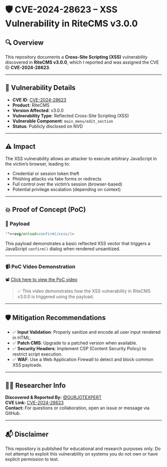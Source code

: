 # 🛡️ CVE-2024-28623 – XSS Vulnerability in RiteCMS v3.0.0

## 🔍 Overview

This repository documents a **Cross-Site Scripting (XSS)** vulnerability discovered in **RiteCMS v3.0.0**, which I reported and was assigned the CVE ID **CVE-2024-28623**.

---

## 📄 Vulnerability Details

- **CVE ID**: [CVE-2024-28623](https://nvd.nist.gov/vuln/detail/CVE-2024-28623)
- **Product**: RiteCMS
- **Version Affected**: v3.0.0
- **Vulnerability Type**: Reflected Cross-Site Scripting (XSS)
- **Vulnerable Component**: `main_menu/edit_section`
- **Status**: Publicly disclosed on NVD

---

## ⚠️ Impact

The XSS vulnerability allows an attacker to execute arbitrary JavaScript in the victim’s browser, leading to:

- Credential or session token theft  
- Phishing attacks via fake forms or redirects  
- Full control over the victim’s session (browser-based)  
- Potential privilege escalation (depending on context)

---

## 💥 Proof of Concept (PoC)

### 🔧 Payload

```html
'"><svg/onload=confirm(/xsss/)>
```

This payload demonstrates a basic reflected XSS vector that triggers a JavaScript `confirm()` dialog when rendered unsanitized.

---

### 📹 PoC Video Demonstration

📽️ [Click here to view the PoC video](https://github.com/GURJOTEXPERT/ritecms/blob/main/POC.mp4)

> ✅ This video demonstrates how the XSS vulnerability in RiteCMS v3.0.0 is triggered using the payload.

---

## 🛡️ Mitigation Recommendations

- ✅ **Input Validation**: Properly sanitize and encode all user input rendered in HTML.  
- ✅ **Patch CMS**: Upgrade to a patched version when available.  
- ✅ **Security Headers**: Implement CSP (Content Security Policy) to restrict script execution.  
- ✅ **WAF**: Use a Web Application Firewall to detect and block common XSS payloads.  

---

## 👨‍💻 Researcher Info

**Discovered & Reported By:** [@GURJOTEXPERT](https://github.com/GURJOTEXPERT)  
**CVE Link:** [CVE-2024-28623](https://nvd.nist.gov/vuln/detail/CVE-2024-28623)  
**Contact:** For questions or collaboration, open an issue or message via GitHub.  

---

## 📬 Disclaimer

This repository is published for educational and research purposes only. Do not attempt to exploit this vulnerability on systems you do not own or have explicit permission to test.
